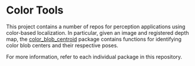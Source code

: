 # Color Tools

This project contains a number of repos for perception applications using color-based localization.
In particular, given an image and registered depth map, the [color_blob_centroid](./color_blob_centroid/README.md) package contains functions for identifying color blob centers and their respective poses.

For more information, refer to each individual package in this repository.
